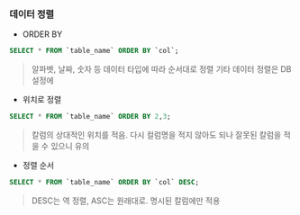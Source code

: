 ### 데이터 정렬

- ORDER BY

```sql
SELECT * FROM `table_name` ORDER BY `col`;
```
>알파벳, 날짜, 숫자 등 데이터 타입에 따라 순서대로 정렬
>기타 데이터 정렬은 DB 설정에  

- 위치로 정렬

```sql
SELECT * FROM `table_name` ORDER BY 2,3;
```
>칼럼의 상대적인 위치를 적음. 
>다시 컬럼명을 적지 않아도 되나 잘못된 칼럼을 적을 수 있으니 유의

- 정렬 순서
```sql
SELECT * FROM `table_name` ORDER BY `col` DESC;
```
> DESC는 역 정렬, ASC는 원래대로.
> 명시된 칼럼에만 적용
